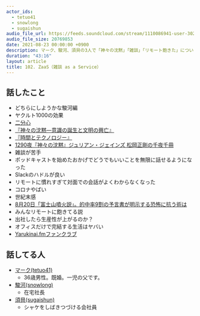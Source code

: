 ```yaml
---
actor_ids:
  - tetuo41
  - snowlong
  - sugaishun
audio_file_url: https://feeds.soundcloud.com/stream/1110086941-user-302747142-yarukinai-102-2021-08-23.mp3
audio_file_size: 20769853
date: 2021-08-23 00:00:00 +0900
description: マーク、駿河、須貝の3人で「神々の沈黙」「雑談」「リモート飽きた」について話しました。
duration: "43:16"
layout: article
title: 102. ZaaS（雑談 as a Service）
---
```


## 話したこと
- どちらにしようかな駿河編
- ヤクルト1000の効果
- [二分心](https://ja.wikipedia.org/wiki/%E4%BA%8C%E5%88%86%E5%BF%83)
- [『神々の沈黙―意識の誕生と文明の興亡』](https://www.amazon.co.jp/dp/4314009780)
- [『時間とテクノロジー』](https://www.amazon.co.jp/dp/B082HFQV8R)
- [1290夜『神々の沈黙』ジュリアン・ジェインズ 松岡正剛の千夜千冊](https://1000ya.isis.ne.jp/1290.html)
- 雑談が苦手
- ポッドキャストを始めたおかげでどうでもいいことを無限に話せるようになった
- Slackのハドルが良い
- リモートに慣れすぎて対面での会話がよくわからなくなった
- コロナやばい
- 世紀末感
- [8月20日「富士山噴火説」。的中率9割の予言書が明示する恐怖に抗う術は](https://news.yahoo.co.jp/articles/3f1ac7274075c179add512e52d8d63efb75d6176)
- みんなリモートに飽きてる説
- 出社したら生産性が上がるのか？
- オフィスだけで完結する生活はヤバい
- [Yarukinai.fmファンクラブ](https://note.com/tetuo41/circle)

## 話してる人
- [マーク(tetuo41)](https://twitter.com/tetuo41)
  - 36歳男性。既婚。一児の父です。
- [駿河(snowlong)](https://twitter.com/_snowlong)
  - 在宅社長
- [須貝(sugaishun)](https://twitter.com/sugaishun)
  - シャケをしばきつづける会社員
